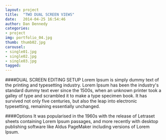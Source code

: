 ```yaml
---
layout: project
title:  "TWO DUAL SCREEN VIEWS"
date:   2014-04-25 16:54:46
author: Dan Dennedy
categories:
- project
img: portfolio_04.jpg
thumb: thumb02.jpg
carousel:
- single01.jpg
- single02.jpg
- single03.jpg
tagged:
---
```

####DUAL SCREEN EDITING SETUP
Lorem Ipsum is simply dummy text of the printing and typesetting industry. Lorem Ipsum has been the industry's standard dummy text ever since the 1500s, when an unknown printer took a galley of type and scrambled it to make a type specimen book. It has survived not only five centuries, but also the leap into electronic typesetting, remaining essentially unchanged.

####Options
It was popularised in the 1960s with the release of Letraset sheets containing Lorem Ipsum passages, and more recently with desktop publishing software like Aldus PageMaker including versions of Lorem Ipsum.
